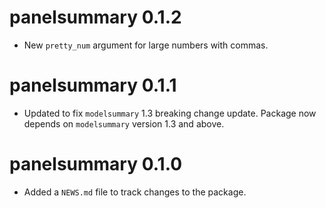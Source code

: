 # panelsummary 0.1.2

* New `pretty_num` argument for large numbers with commas.

# panelsummary 0.1.1

* Updated to fix `modelsummary` 1.3 breaking change update. Package now depends on `modelsummary` version 1.3 and above.


# panelsummary 0.1.0

* Added a `NEWS.md` file to track changes to the package.


